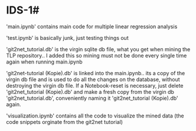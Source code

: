 # IDS-1#



'main.ipynb' contains main code for multiple linear regression analysis

'test.ipynb' is basically junk, just testing things out

'git2net_tutorial.db' is the virgin sqlite db file, what you get when mining the TLP repository.. I added this so mining must not be done every single time again when running main.ipynb

'git2net-tutorial (Kopie).db' is linked into the main.ipynb.. its a copy of the virgin db file and is used to do all the changes on the database, without destroying the virgin db file. 
If a Notebook-reset is necessary, just delete 'git2net_tutorial (Kopie).db' and make a fresh copy from the virgin db 'git2net_tutorial.db', conveniently naming it 'git2net_tutorial (Kopie).db' again.

'visualization.ipynb' contains all the code to visualize the mined data (the code snippets orginate from the git2net tutorial)
